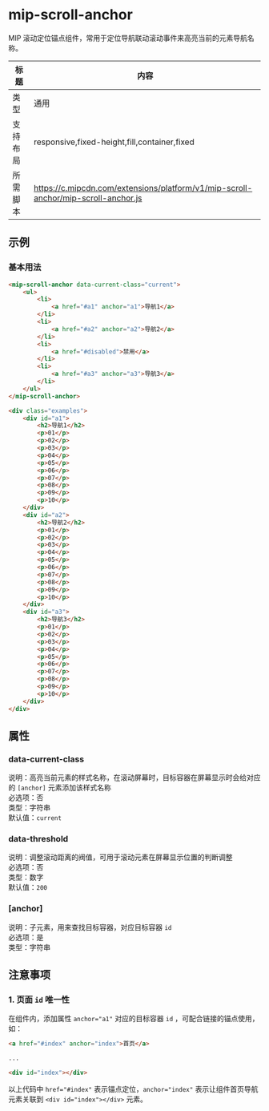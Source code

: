 # mip-scroll-anchor

MIP 滚动定位锚点组件，常用于定位导航联动滚动事件来高亮当前的元素导航名称。

标题|内容
----|----
类型|通用
支持布局|responsive,fixed-height,fill,container,fixed
所需脚本|https://c.mipcdn.com/extensions/platform/v1/mip-scroll-anchor/mip-scroll-anchor.js

## 示例

### 基本用法
```html
<mip-scroll-anchor data-current-class="current">
    <ul>
        <li>
            <a href="#a1" anchor="a1">导航1</a>
        </li>
        <li>
            <a href="#a2" anchor="a2">导航2</a>
        </li>
        <li>
            <a href="#disabled">禁用</a>
        </li>
        <li>
            <a href="#a3" anchor="a3">导航3</a>
        </li>
    </ul>
</mip-scroll-anchor>

<div class="examples">
    <div id="a1">
        <h2>导航1</h2>
        <p>01</p>
        <p>02</p>
        <p>03</p>
        <p>04</p>
        <p>05</p>
        <p>06</p>
        <p>07</p>
        <p>08</p>
        <p>09</p>
        <p>10</p>
    </div>
    <div id="a2">
        <h2>导航2</h2>
        <p>01</p>
        <p>02</p>
        <p>03</p>
        <p>04</p>
        <p>05</p>
        <p>06</p>
        <p>07</p>
        <p>08</p>
        <p>09</p>
        <p>10</p>
    </div>
    <div id="a3">
        <h2>导航3</h2>
        <p>01</p>
        <p>02</p>
        <p>03</p>
        <p>04</p>
        <p>05</p>
        <p>06</p>
        <p>07</p>
        <p>08</p>
        <p>09</p>
        <p>10</p>
    </div>
</div>
```

## 属性

### data-current-class

说明：高亮当前元素的样式名称，在滚动屏幕时，目标容器在屏幕显示时会给对应的 `[anchor]` 元素添加该样式名称    
必选项：否  
类型：字符串  
默认值：`current`  

### data-threshold

说明：调整滚动距离的阀值，可用于滚动元素在屏幕显示位置的判断调整  
必选项：否  
类型：数字  
默认值：`200`  

### [anchor]

说明：子元素，用来查找目标容器，对应目标容器 `id`  
必选项：是  
类型：字符串  

## 注意事项

### 1. 页面 `id` 唯一性

在组件内，添加属性 `anchor="a1"` 对应的目标容器 `id` ，可配合链接的锚点使用，如：

```html
<a href="#index" anchor="index">首页</a>

...

<div id="index"></div>
```

以上代码中 `href="#index"` 表示锚点定位，`anchor="index"` 表示让组件首页导航元素关联到 `<div id="index"></div>` 元素。
